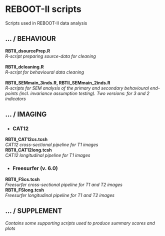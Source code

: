 # REBOOT-II scripts
Scripts used in REBOOT-II data analysis

## ... / BEHAVIOUR
**RBTII_dsourcePrep.R** \
_R-script preparing source-data for cleaning_ \
\
**RBTII_dcleaning.R** \
_R-script for behavioural data cleaning_ \
\
**RBTII_SEMmain_3inds.R, RBTII_SEMmain_2inds.R** \
_R-scripts for SEM analysis of the primary and secondary behavioural end-points
(incl. invariance assumption testing). Two versions: for 3 and 2 indicators_

## ... / IMAGING
* ### CAT12
**RBTII_CAT12cs.tcsh** \
_CAT12 cross-sectional pipeline for T1 images_ \
**RBTII_CAT12long.tcsh** \
_CAT12 longitudinal pipeline for T1 images_

* ### Freesurfer (v. 6.0)
**RBTII_FScs.tcsh** \
_Freesurfer cross-sectional pipeline for T1 and T2 images_ \
**RBTII_FSlong.tcsh** \
_Freesurfer longitudinal pipeline for T1 and T2 images_

## ... / SUPPLEMENT
_Contains some supporting scripts used to produce summary scores and plots_
